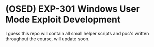 # (OSED) EXP-301 Windows User Mode Exploit Development
I guess this repo will contain all small helper scripts and poc's written throughout the course, will update soon. 
